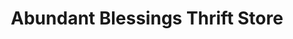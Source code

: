 ---
title: "Abundant Blessings Thrift Store"
url: /mifflintown/abundant-blessings-thrift-store/
shop: charity
---
